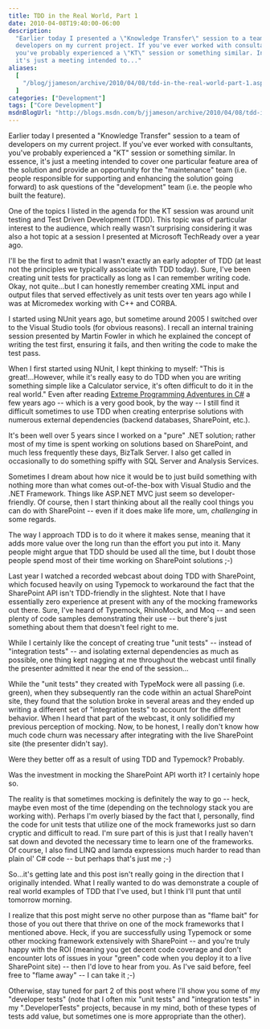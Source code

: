 ```yaml
---
title: TDD in the Real World, Part 1
date: 2010-04-08T19:40:00-06:00
description:
  "Earlier today I presented a \"Knowledge Transfer\" session to a team of
  developers on my current project. If you've ever worked with consultants,
  you've probably experienced a \"KT\" session or something similar. In essence,
  it's just a meeting intended to..."
aliases:
  [
    "/blog/jjameson/archive/2010/04/08/tdd-in-the-real-world-part-1.aspx",
  ]
categories: ["Development"]
tags: ["Core Development"]
msdnBlogUrl: "http://blogs.msdn.com/b/jjameson/archive/2010/04/08/tdd-in-the-real-world-part-1.aspx"
---
```


Earlier today I presented a "Knowledge Transfer" session to a team of developers
on my current project. If you've ever worked with consultants, you've probably
experienced a "KT" session or something similar. In essence, it's just a meeting
intended to cover one particular feature area of the solution and provide an
opportunity for the "maintenance" team (i.e. people responsible for supporting
and enhancing the solution going forward) to ask questions of the "development"
team (i.e. the people who built the feature).

One of the topics I listed in the agenda for the KT session was around unit
testing and Test Driven Development (TDD). This topic was of particular interest
to the audience, which really wasn't surprising considering it was also a hot
topic at a session I presented at Microsoft TechReady over a year ago.

I'll be the first to admit that I wasn't exactly an early adopter of TDD (at
least not the principles we typically associate with TDD today). Sure, I've been
creating unit tests for practically as long as I can remember writing code.
Okay, not quite...but I can honestly remember creating XML input and output
files that served effectively as unit tests over ten years ago while I was at
Micromedex working with C++ and CORBA.

I started using NUnit years ago, but sometime around 2005 I switched over to the
Visual Studio tools (for obvious reasons). I recall an internal training session
presented by Martin Fowler in which he explained the concept of writing the test
first, ensuring it fails, and then writing the code to make the test pass.

When I first started using NUnit, I kept thinking to myself: "This is
great!...However, while it's really easy to do TDD when you are writing
something simple like a Calculator service, it's often difficult to do it in the
real world." Even after reading
[Extreme Programming Adventures in C#](http://www.microsoft.com/learning/en/us/book.aspx?ID=6777&locale=en-us)
a few years ago -- which is a very good book, by the way -- I still find it
difficult sometimes to use TDD when creating enterprise solutions with numerous
external dependencies (backend databases, SharePoint, etc.).

It's been well over 5 years since I worked on a "pure" .NET solution; rather
most of my time is spent working on solutions based on SharePoint, and much less
frequently these days, BizTalk Server. I also get called in occasionally to do
something spiffy with SQL Server and Analysis Services.

Sometimes I dream about how nice it would be to just build something with
nothing more than what comes out-of-the-box with Visual Studio and the .NET
Framework. Things like ASP.NET MVC just seem so developer-friendly. Of course,
then I start thinking about all the really cool things you can do with
SharePoint -- even if it does make life more, um, _challenging_ in some regards.

The way I approach TDD is to do it where it makes sense, meaning that it adds
more value over the long run than the effort you put into it. Many people might
argue that TDD should be used all the time, but I doubt those people spend most
of their time working on SharePoint solutions ;-)

Last year I watched a recorded webcast about doing TDD with SharePoint, which
focused heavily on using Typemock to workaround the fact that the SharePoint API
isn't TDD-friendly in the slightest. Note that I have essentially zero
experience at present with any of the mocking frameworks out there. Sure, I've
heard of Typemock, RhinoMock, and Moq -- and seen plenty of code samples
demonstrating their use -- but there's just something about them that doesn't
feel right to me.

While I certainly like the concept of creating true "unit tests" -- instead of
"integration tests" -- and isolating external dependencies as much as possible,
one thing kept nagging at me throughout the webcast until finally the presenter
admitted it near the end of the session...

While the "unit tests" they created with TypeMock were all passing (i.e. green),
when they subsequently ran the code within an actual SharePoint site, they found
that the solution broke in several areas and they ended up writing a different
set of "integration tests" to account for the different behavior. When I heard
that part of the webcast, it only solidified my previous perception of mocking.
Now, to be honest, I really don't know how much code churn was necessary after
integrating with the live SharePoint site (the presenter didn't say).

Were they better off as a result of using TDD and Typemock? Probably.

Was the investment in mocking the SharePoint API worth it? I certainly hope so.

The reality is that sometimes mocking is definitely the way to go -- heck, maybe
even most of the time (depending on the technology stack you are working with).
Perhaps I'm overly biased by the fact that I, personally, find the code for unit
tests that utilize one of the mock frameworks just so darn cryptic and difficult
to read. I'm sure part of this is just that I really haven't sat down and
devoted the necessary time to learn one of the frameworks. Of course, I also
find LINQ and lamda expressions much harder to read than plain ol' C# code --
but perhaps that's just me ;-)

So...it's getting late and this post isn't really going in the direction that I
originally intended. What I really wanted to do was demonstrate a couple of real
world examples of TDD that I've used, but I think I'll punt that until tomorrow
morning.

I realize that this post might serve no other purpose than as "flame bait" for
those of you out there that thrive on one of the mock frameworks that I
mentioned above. Heck, if you are successfully using Typemock or some other
mocking framework extensively with SharePoint -- and you're truly happy with the
ROI (meaning you get decent code coverage and don't encounter lots of issues in
your "green" code when you deploy it to a live SharePoint site) -- then I'd love
to hear from you. As I've said before, feel free to "flame away" -- I can take
it ;-)

Otherwise, stay tuned for part 2 of this post where I'll show you some of my
"developer tests" (note that I often mix "unit tests" and "integration tests" in
my ".DeveloperTests" projects, because in my mind, both of these types of tests
add value, but sometimes one is more appropriate than the other).
